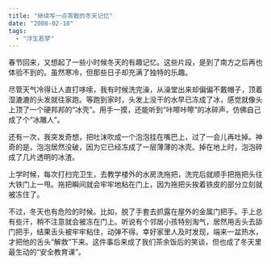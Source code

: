 ```yaml
---
title: "继续写一点零散的冬天记忆"
date: "2008-02-18"
tags: 
  - "浮生若梦"
---
```


春节回来，又想起了一些小时候冬天的有趣记忆。这些片段，是到了南方之后再也体验不到的。虽然寒冷，但那些日子却充满了独特的乐趣。

尽管天气冷得让人直打哆嗦，我有时候洗完澡，从澡堂出来却偏偏不戴帽子，顶着湿漉漉的头发就往家跑。等跑到家时，头发上没干的水早已冻成了冰，感觉就像头上顶了一个硬邦邦的“冰壳”。用手一摸，还能听到“咔嚓咔嚓”的冰碎声，仿佛自己成了个“冰雕人”。

还有一次，我突发奇想，把吐沫吹成一个泡泡挂在嘴巴上，过了一会儿再吐掉。神奇的是，泡泡居然没破，因为它已经冻成了一层薄薄的冰壳。掉在地上时，泡泡碎成了几片透明的冰渣。

上学时候，每次打扫完卫生，去教学楼外的水房洗拖把，洗完后就顺手把拖把头往大铁门上一甩。拖把瞬间就会牢牢地粘在门上，因为拖把头挨着铁皮的部分立刻就被冻住了。

不过，冬天也有危险的时候。比如，脱了手套去抓露在屋外的金属门把手。手上总有些汗，稍不注意就会被冻在门上。听说有个邻居小孩特别淘气，居然用舌头去舔门把手，结果舌头被牢牢粘住，动弹不得。幸好家里人及时发现，端来一盆热水，才把他的舌头“解救”下来。这件事后来成了我们茶余饭后的笑谈，但也成了冬天里最生动的“安全教育课”。
